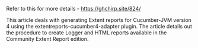 
Refer to this for more details - https://ghchirp.site/824/

This article deals with generating Extent reports for Cucumber-JVM version 4 using the extentreports-cucumber4-adapter plugin. The article details out the procedure to create Logger and HTML reports available in the Community Extent Report edition.
